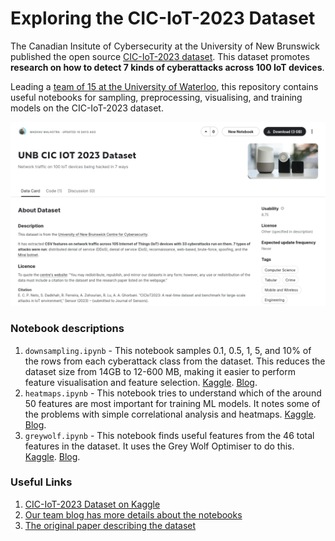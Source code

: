 # Exploring the CIC-IoT-2023 Dataset

The Canadian Insitute of Cybersecurity at the University of New Brunswick published the open source [CIC-IoT-2023 dataset](https://www.kaggle.com/datasets/madhavmalhotra/unb-cic-iot-dataset). This dataset promotes **research on how to detect 7 kinds of cyberattacks across 100 IoT devices**.

Leading a [team of 15 at the University of Waterloo](https://wataicyber.substack.com/), this repository contains useful notebooks for sampling, preprocessing, visualising, and training models on the CIC-IoT-2023 dataset.

![We've republished the dataset on Kaggle to make it easier to use](preview.png)

### Notebook descriptions
1. `downsampling.ipynb` - This notebook samples 0.1, 0.5, 1, 5, and 10% of the rows from each cyberattack class from the dataset. This reduces the dataset size from 14GB to 12-600 MB, making it easier to perform feature visualisation and feature selection. [Kaggle](https://www.kaggle.com/code/madhavmalhotra/creating-a-smaller-dataset-for-ciciot2023). [Blog](https://wataicyber.substack.com/p/sparse-data-and-spurious-correlations).
2. `heatmaps.ipynb` - This notebook tries to understand which of the around 50 features are most important for training ML models. It notes some of the problems with simple correlational analysis and heatmaps. [Kaggle](https://www.kaggle.com/code/madhavmalhotra/feature-exploration-on-ciciot2023). [Blog](https://wataicyber.substack.com/p/sparse-data-and-spurious-correlations).
3. `greywolf.ipynb` - This notebook finds useful features from the 46 total features in the dataset. It uses the Grey Wolf Optimiser to do this. [Kaggle](https://www.kaggle.com/code/madhavmalhotra/feature-selection-with-a-grey-wolf-optimiser). [Blog](https://wataicyber.substack.com/p/the-grey-wolf-optimiser).

### Useful Links
1. [CIC-IoT-2023 Dataset on Kaggle](https://www.kaggle.com/datasets/madhavmalhotra/unb-cic-iot-dataset)
2. [Our team blog has more details about the notebooks](https://wataicyber.substack.com/)
3. [The original paper describing the dataset](https://www.mdpi.com/1424-8220/23/13/5941)